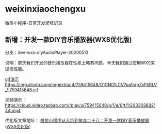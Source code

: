 # weixinxiaochengxu
微信小程序-日常开发爬坑记录

## 新增：开发一款DIY音乐播放器(WXS优化版)
分支：dev-wxs-diyAudioPlayer-20200512

说明：前天我们开发的音乐播放器在性能上略有问题，今天我们通过使用WXS来提高性能。

[gif演示](https://img.alicdn.com/imgextra/i4/759415648/O1CN01LCV7pa1rapZxPkRLV_!!759415648.gif)
https://img.alicdn.com/imgextra/i4/759415648/O1CN01LCV7pa1rapZxPkRLV_!!759415648.gif

视频演示：
https://cloud.video.taobao.com//play/u/759415648/p/1/e/6/t/1/263308882144.mp4

优化版文章地址：
[微信小程序从入坑到放弃二十八：开发一款DIY音乐播放器(WXS优化版)](http://www.yilingsj.com/xwzj/2020-05-12/weixin-wxs-diyAudioPlayer.html)
